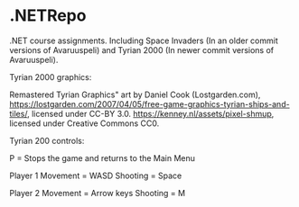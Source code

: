 # .NETRepo
 .NET course assignments.
 Including Space Invaders (In an older commit versions of Avaruuspeli) and Tyrian 2000 (In newer commit versions of Avaruuspeli).

 Tyrian 2000 graphics:
 
 Remastered Tyrian Graphics" art by Daniel Cook (Lostgarden.com), https://lostgarden.com/2007/04/05/free-game-graphics-tyrian-ships-and-tiles/, licensed under CC-BY 3.0.
 https://kenney.nl/assets/pixel-shmup, licensed under Creative Commons CC0.

 Tyrian 200 controls:

P = Stops the game and returns to the Main Menu

Player 1
Movement = WASD
Shooting = Space

Player 2
Movement = Arrow keys
Shooting = M
